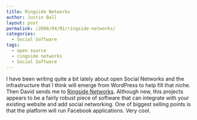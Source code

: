 ```yaml
---
title: Ringside Networks
author: Justin Ball
layout: post
permalink: /2008/04/01/ringside-networks/
categories:
  - Social Software
tags:
  - open source
  - ringside networks
  - Social Software
---
```


I have been writing quite a bit lately about open Social Networks and the infrastructure that I think will emerge from WordPress to help fill that niche. Then David sends me to [Ringside Networks][1]. Although new, this projects appears to be a fairly robust piece of software that can integrate with your existing website and add social networking. One of biggest selling points is that the platform will run Facebook applications. Very cool.

 [1]: http://wiki.ringsidenetworks.org/display/ringside/Home